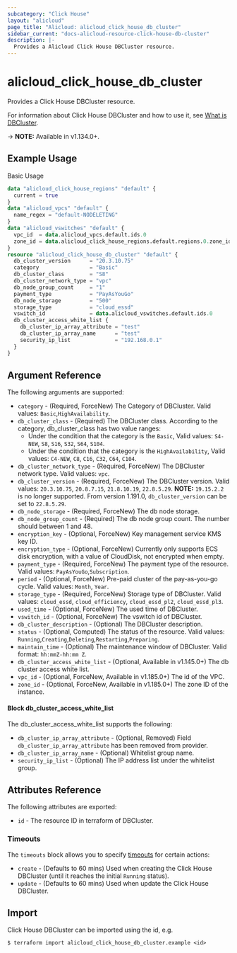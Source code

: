 ```yaml
---
subcategory: "Click House"
layout: "alicloud"
page_title: "Alicloud: alicloud_click_house_db_cluster"
sidebar_current: "docs-alicloud-resource-click-house-db-cluster"
description: |-
  Provides a Alicloud Click House DBCluster resource.
---
```


# alicloud\_click\_house\_db\_cluster

Provides a Click House DBCluster resource.

For information about Click House DBCluster and how to use it, see [What is DBCluster](https://www.alibabacloud.com/product/clickhouse).

-> **NOTE:** Available in v1.134.0+.

## Example Usage

Basic Usage

```terraform
data "alicloud_click_house_regions" "default" {
  current = true
}
data "alicloud_vpcs" "default" {
  name_regex = "default-NODELETING"
}
data "alicloud_vswitches" "default" {
  vpc_id  = data.alicloud_vpcs.default.ids.0
  zone_id = data.alicloud_click_house_regions.default.regions.0.zone_ids.0.zone_id
}
resource "alicloud_click_house_db_cluster" "default" {
  db_cluster_version      = "20.3.10.75"
  category                = "Basic"
  db_cluster_class        = "S8"
  db_cluster_network_type = "vpc"
  db_node_group_count     = "1"
  payment_type            = "PayAsYouGo"
  db_node_storage         = "500"
  storage_type            = "cloud_essd"
  vswitch_id              = data.alicloud_vswitches.default.ids.0
  db_cluster_access_white_list {
    db_cluster_ip_array_attribute = "test"
    db_cluster_ip_array_name      = "test"
    security_ip_list              = "192.168.0.1"
  }
}
```

## Argument Reference

The following arguments are supported:

* `category` - (Required, ForceNew) The Category of DBCluster. Valid values: `Basic`,`HighAvailability`.
* `db_cluster_class` - (Required) The DBCluster class. According to the category, db_cluster_class has two value ranges:
  * Under the condition that the category is the `Basic`, Valid values: `S4-NEW`, `S8`, `S16`, `S32`, `S64`, `S104`.
  * Under the condition that the category is the `HighAvailability`, Valid values: `C4-NEW`, `C8`, `C16`, `C32`, `C64`, `C104`.
* `db_cluster_network_type` - (Required, ForceNew) The DBCluster network type. Valid values: `vpc`.
* `db_cluster_version` - (Required, ForceNew) The DBCluster version. Valid values: `20.3.10.75`, `20.8.7.15`, `21.8.10.19`, `22.8.5.29`. **NOTE:** `19.15.2.2` is no longer supported. From version 1.191.0, `db_cluster_version` can be set to `22.8.5.29`.
* `db_node_storage` - (Required, ForceNew) The db node storage.
* `db_node_group_count` - (Required) The db node group count. The number should between 1 and 48.
* `encryption_key` - (Optional, ForceNew) Key management service KMS key ID.
* `encryption_type` - (Optional, ForceNew) Currently only supports ECS disk encryption, with a value of CloudDisk, not encrypted when empty.
* `payment_type` - (Required, ForceNew) The payment type of the resource. Valid values: `PayAsYouGo`,`Subscription`.
* `period` - (Optional, ForceNew) Pre-paid cluster of the pay-as-you-go cycle. Valid values: `Month`, `Year`.
* `storage_type` - (Required, ForceNew) Storage type of DBCluster. Valid values: `cloud_essd`, `cloud_efficiency`, `cloud_essd_pl2`, `cloud_essd_pl3`.
* `used_time` - (Optional, ForceNew) The used time of DBCluster.
* `vswitch_id` - (Optional, ForceNew) The vswitch id of DBCluster.
* `db_cluster_description` - (Optional) The DBCluster description.
* `status` - (Optional, Computed) The status of the resource. Valid values: `Running`,`Creating`,`Deleting`,`Restarting`,`Preparing`.
* `maintain_time` - (Optional) The maintenance window of DBCluster. Valid format: `hh:mmZ-hh:mm Z`.
* `db_cluster_access_white_list` - (Optional, Available in v1.145.0+) The db cluster access white list.
* `vpc_id` - (Optional, ForceNew, Available in v1.185.0+) The id of the VPC.
* `zone_id` - (Optional, ForceNew, Available in v1.185.0+) The zone ID of the instance.

#### Block db_cluster_access_white_list

The db_cluster_access_white_list supports the following:

* `db_cluster_ip_array_attribute` - (Optional, Removed) Field `db_cluster_ip_array_attribute` has been removed from provider.
* `db_cluster_ip_array_name` - (Optional) Whitelist group name.
* `security_ip_list` - (Optional) The IP address list under the whitelist group.

## Attributes Reference

The following attributes are exported:

* `id` - The resource ID in terraform of DBCluster.

### Timeouts

The `timeouts` block allows you to specify [timeouts](https://www.terraform.io/docs/configuration-0-11/resources.html#timeouts) for certain actions:

* `create` - (Defaults to 60 mins) Used when creating the Click House DBCluster (until it reaches the initial `Running` status).
* `update` - (Defaults to 60 mins) Used when update the Click House DBCluster.

## Import

Click House DBCluster can be imported using the id, e.g.

```shell
$ terraform import alicloud_click_house_db_cluster.example <id>
```